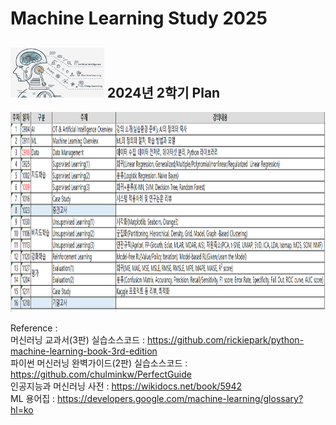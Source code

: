 
# Machine Learning Study 2025


## <img width ='150' height = '80' src = 'https://github.com/YangGuiBee/ML/blob/main/TextBook-01/images/CI.png'> 2024년 2학기 Plan 
<img width ='900' height = '320' src = 'https://github.com/YangGuiBee/ML/blob/main/TextBook-01/images/2024plan.png'>

Reference :<br>
머신러닝 교과서(3판) 실습소스코드 : https://github.com/rickiepark/python-machine-learning-book-3rd-edition<br>
파이썬 머신러닝 완벽가이드(2판) 실습소스코드 : https://github.com/chulminkw/PerfectGuide<br>
인공지능과 머신러닝 사전 : https://wikidocs.net/book/5942<br>
ML 용어집 : https://developers.google.com/machine-learning/glossary?hl=ko
